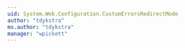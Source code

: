 ```yaml
---
uid: System.Web.Configuration.CustomErrorsRedirectMode
author: "tdykstra"
ms.author: "tdykstra"
manager: "wpickett"
---
```

